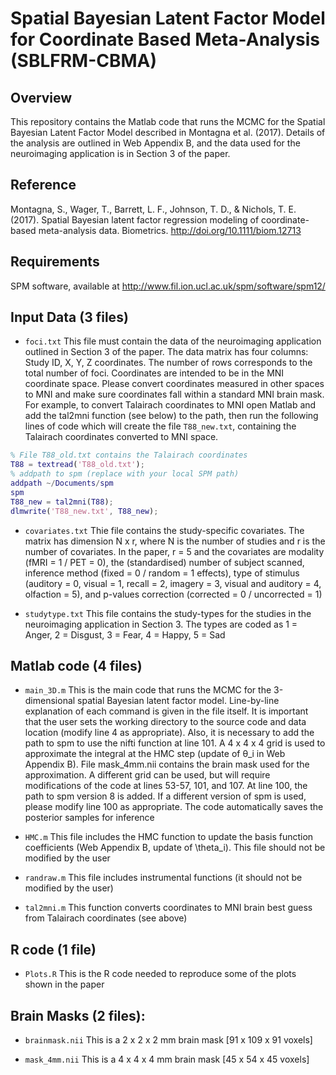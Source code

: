 # Spatial Bayesian Latent Factor Model for Coordinate Based Meta-Analysis (SBLFRM-CBMA)## OverviewThis repository contains the Matlab code that runs the MCMC for the Spatial Bayesian Latent Factor Model described in Montagna et al. (2017).  Details of the analysis are outlined in Web Appendix B, and the data used for the neuroimaging application  is in Section 3 of the paper. ## ReferenceMontagna, S., Wager, T., Barrett, L. F., Johnson, T. D., & Nichols, T. E. (2017). Spatial Bayesian latent factor regression modeling of coordinate-based meta-analysis data. Biometrics. http://doi.org/10.1111/biom.12713## RequirementsSPM software, available at http://www.fil.ion.ucl.ac.uk/spm/software/spm12/## Input Data (3 files)* `foci.txt` This file must contain the data of the neuroimaging application outlined in Section 3 of the paper. The data matrix has four columns: Study ID, X, Y, Z coordinates. The number of rows corresponds to the total number of foci. Coordinates are intended to be in the MNI coordinate space. Please convert coordinates measured in other spaces to MNI and make sure coordinates fall within a standard MNI brain mask. For example, to convert Talairach coordinates to MNI open Matlab and add the tal2mni function (see below) to the path, then run the following lines of code which will create the file `T88_new.txt`, containing the Talairach coordinates converted to MNI space. 	  ```matlab% File T88_old.txt contains the Talairach coordinatesT88 = textread('T88_old.txt'); 	% addpath to spm (replace with your local SPM path)addpath ~/Documents/spmspmT88_new = tal2mni(T88);dlmwrite('T88_new.txt', T88_new);```* `covariates.txt` Thie file contains the study-specific covariates. The matrix has dimension N x r, where N is the number of studies and r is the number of covariates. In the paper, r = 5 and the covariates are modality (fMRI = 1 / PET = 0), the (standardised) number of subject scanned, inference method (fixed = 0 / random = 1 effects), type of stimulus (auditory = 0, visual = 1, recall = 2, imagery = 3, visual and auditory = 4, olfaction = 5), and p-values correction (corrected = 0 / uncorrected = 1)* `studytype.txt` This file contains the study-types for the studies in the neuroimaging application in Section 3. The types are coded as 1 = Anger, 2 = Disgust, 3 = Fear, 4 = Happy, 5 = Sad## Matlab code (4 files)* `main_3D.m` This is the main code that runs the MCMC for the 3-dimensional spatial Bayesian latent factor model. Line-by-line explanation of each command is given in the file itself. It is important that the user sets the working directory to the source code and data location (modify line 4 as appropriate). Also, it is necessary to add the path to spm to use the nifti function at line 101. A 4 x 4 x 4 grid is used to approximate the integral at the HMC step (update of θ_i in Web Appendix B). File mask_4mm.nii contains the brain mask used for the approximation. A different grid can be used, but will require modifications of the code at lines 53-57, 101, and 107. At line 100, the path to spm version 8 is added. If a different version of spm is used, please modify line 100 as appropriate. The code automatically saves the posterior samples for inference* `HMC.m` This file includes the HMC function to update the basis function coefficients (Web Appendix B, update of \theta_i). This file should not be modified by the user* `randraw.m` This file includes instrumental functions (it should not be modified by the user) * `tal2mni.m` This function converts coordinates to MNI brain best guess from Talairach coordinates (see above) ## R code (1 file)* `Plots.R` This is the R code needed to reproduce some of the plots shown in the paper## Brain Masks (2 files):* `brainmask.nii` This is a 2 x 2 x 2 mm brain mask [91 x 109 x 91 voxels]* `mask_4mm.nii` This is a 4 x 4 x 4 mm brain mask [45 x 54 x 45 voxels]
